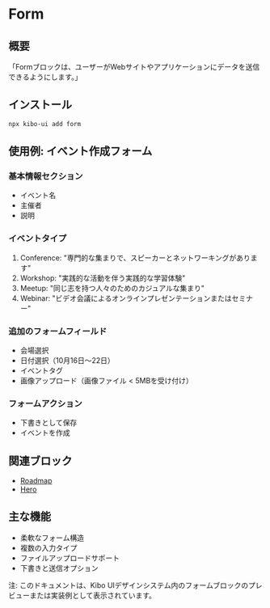 # Form

## 概要
「Formブロックは、ユーザーがWebサイトやアプリケーションにデータを送信できるようにします。」

## インストール
```bash
npx kibo-ui add form
```

## 使用例: イベント作成フォーム

### 基本情報セクション
- イベント名
- 主催者
- 説明

### イベントタイプ
1. Conference: "専門的な集まりで、スピーカーとネットワーキングがあります"
2. Workshop: "実践的な活動を伴う実践的な学習体験"
3. Meetup: "同じ志を持つ人々のためのカジュアルな集まり"
4. Webinar: "ビデオ会議によるオンラインプレゼンテーションまたはセミナー"

### 追加のフォームフィールド
- 会場選択
- 日付選択（10月16日〜22日）
- イベントタグ
- 画像アップロード（画像ファイル < 5MBを受け付け）

### フォームアクション
- 下書きとして保存
- イベントを作成

## 関連ブロック
- [Roadmap](/blocks/roadmap)
- [Hero](/blocks/hero)

## 主な機能
- 柔軟なフォーム構造
- 複数の入力タイプ
- ファイルアップロードサポート
- 下書きと送信オプション

注: このドキュメントは、Kibo UIデザインシステム内のフォームブロックのプレビューまたは実装例として表示されています。
